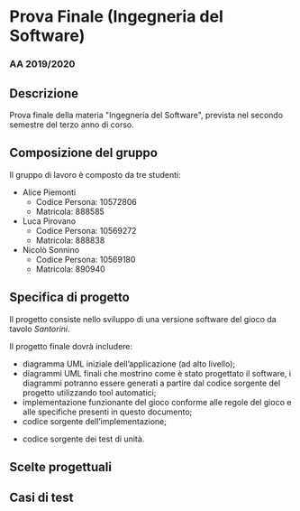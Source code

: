 # Prova Finale (Ingegneria del Software)
### AA 2019/2020
## Descrizione
Prova finale della materia "Ingegneria del Software", prevista nel secondo semestre del terzo anno di corso.
## Composizione del gruppo
Il gruppo di lavoro è composto da tre studenti:
* Alice Piemonti
   * Codice Persona: 10572806
   * Matricola: 888585
* Luca Pirovano
    * Codice Persona: 10569272
    * Matricola: 888838
* Nicolò Sonnino
    * Codice Persona: 10569180 
    * Matricola: 890940
## Specifica di progetto
Il progetto consiste nello sviluppo di una versione software del gioco da tavolo *Santorini*.

Il progetto finale dovrà includere:
* diagramma UML iniziale dell’applicazione (ad alto livello);
* diagrammi UML finali che mostrino come è stato progettato il software, i diagrammi potranno essere
generati a partire dal codice sorgente del progetto utilizzando tool automatici;
* implementazione funzionante del gioco conforme alle regole del gioco e alle specifiche presenti in questo
documento;
* codice sorgente dell’implementazione;
- codice sorgente dei test di unità.
## Scelte progettuali

## Casi di test
